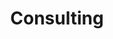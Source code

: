 ---
title: Consulting 
image: 
bgcolor: "#242F40"

introduction: >
  Dr. Patel provides consulting, via the [Virtual Nudge Unit](https://www.virtualnudgeunit.com), to a broad range of Fortune 500 organizations including health insurers, health systems, biopharma, and technology companies. He has helped to provide guidance on high-level strategy, design and implementation of operations and research protocols, and led workshops to train executives on embedding behavioral insights within their company’s products and services. Here are selected examples of his work

nudges:
  featureset: Nudges
  header: Embed behavioral techniques into products and services to improve engagement, change behavior etc. 
  featureicon: comments
  featureimage: /img/various/nudge1.png
  blurbs:
    - icon: commenting-o
      iconcolor: "#49A078"    
      feature: Increased customer engagement for insurance programs
      text: >
        Provided hands-on assistance for a fast-growing technology startup on how to use nudges within their platform’s loyalty program which is used within health insurance and life insurance programs across the United States
    - icon: list-alt
      iconcolor: "#49A078"
      feature: Improved clinical trial enrollment by biopharma
      text: >
        Provided guidance for a Top 5 pharmaceutical company to increase the efficiency of clinical trial enrollment and long-term monitoring

gamification:
  featureset: Gamification
  header: Voluptate officia pariatur labore ut ut magna veniam velit sit in consequat adipisicing laborum ad ullamco quis ad dolor ex eu ad aliquip nulla dolor dolore nostrud laborum in commodo.  
  featureicon: medkit
  featureimage: img/various/gamification-1.jpg
  blurbs:
    - icon: heartbeat
      iconcolor: "#49A078"
      feature: Designed a workplace wellness program
      text: >
        Developed a strategic plan and implementation guide for a major technology company to incorporate behavioral insights into the design of a workplace wellness program
    - icon: medkit
      iconcolor: "#49A078"
      feature: Executive level training
      text: > 
        Conducted workshops and provided onsite training on behavioral economics and gamification design

wearables:
  featureset: Wearables
  header: Devices provide a way to passively gather info from patients. Magna laboris culpa sit sed ullamco elit tempor in ut laborum eiusmod exercitation dolor magna cillum ut exercitation in excepteur deserunt sint adipisicing deserunt reprehenderit dolor minim pariatur amet sed in. 
  featureicon: code-fork
  featureimage: img/various/devices.png
  blurbs:
    - icon: flag-checkered
      iconcolor: "#49A078"
      header: Increased impact of wearables on employee health
      text: >
        Established a behavioral engagement program for a large technology company that was implemented along with the use of wearable to increase device utilization and changes in health behaviors related to physical activity, weight loss, and sleep
    - icon: random
      iconcolor: "#49A078"
      header: Developed a remote-monitoring program for cancer patients
      text: >
        Provided guidance for a large biopharma company on using wearables to remotely monitor cancer patient behaviors and treatment response 
---